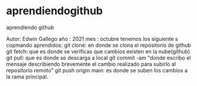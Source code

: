 # aprendiendogithub
aprendiendo   github

Autor: Edwin Gallego
año : 2021
mes : octubre
tenemos  los  siguiente s   copmando aprendidos: 
 git clone:   en donde    se  clona  el repósitorio de  github
 git  fetch:   que es  donde   se  verificas  que cambios  existen  en la nube(github)
  git pull:     que es  donde se  descarga  a local
  git commit -am "donde    escribo   el  mensaje  describiendo  brevemente  el cambio realizado para  subirlo al repositorio  remoto"
  git push origin main:  es  donde  se  suben los cambios  a la  rama  principal.

